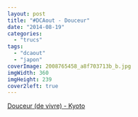 ```yaml
---
layout: post
title: "#DCAout - Douceur"
date: "2014-08-19"
categories: 
  - "trucs"
tags: 
  - "dcaout"
  - "japon"
coverImage: 2008765458_a8f703713b_b.jpg
imgWidth: 360
imgHeight: 239
cover2left: true
---
```


<a href="https://www.flickr.com/photos/zemoko/2008765458/in/set-72157603456614560">Douceur (de vivre) - Kyoto</a>
